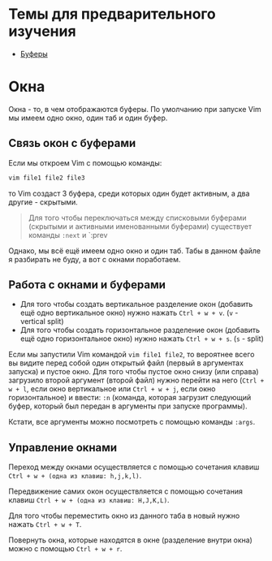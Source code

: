 # Темы для предварительного изучения
* [Буферы](1-Buffers.md)

# Окна
Окна - то, в чем отображаются буферы. По умолчанию при запуске Vim мы имеем одно окно, один таб и один буфер.

## Связь окон с буферами
Если мы откроем Vim с помощью команды:
```bash
vim file1 file2 file3
```

то Vim создаст 3 буфера, среди которых один будет активным, а два другие - скрытыми.

> Для того чтобы переключаться между списковыми буферами (скрытыми и активными именованными буферами) существует команды `:next` и `:prev

Однако, мы всё ещё имеем одно окно и один таб. Табы в данном файле я разбирать не буду, а вот с окнами поработаем.

## Работа с окнами и буферами
* Для того чтобы создать вертикальное разделение окон (добавить ещё одно вертикальное окно) нужно нажать `Ctrl + w + v`. (`v` - vertical split)
* Для того чтобы создать горизонтальное разделение окон (добавить ещё одно горизонтальное окно) нужно нажать `Ctrl + w + s`. (`s` - split)

Если мы запустили Vim командой `vim file1 file2`, то вероятнее всего вы видите перед собой один открытый файл (первый в аргументах запуска) и пустое окно. Для того чтобы пустое окно снизу (или справа) загрузило второй аргумент (второй файл) нужно перейти на него (`Ctrl + w + l`, если окно вертикальное или `Ctrl + w + j`, если окно горизонтальное) и ввести: `:n` (команда, которая загрузит следующий буфер, который был передан в аргументы при запуске программы).

Кстати, все аргументы можно посмотреть с помощью команды `:args`.

## Управление окнами
Переход между окнами осуществляется с помощью сочетания клавиш `Ctrl + w + (одна из клавиш: h,j,k,l)`.

Передвижение самих окон осуществляется с помощью сочетания клавиш `Ctrl + w + (одна из клавиш: H,J,K,L)`.

Для того чтобы переместить окно из данного таба в новый нужно нажать `Ctrl + w + T`.

Повернуть окна, которые находятся в окне (разделение внутри окна) можно с помощью `Ctrl + w + r`.

